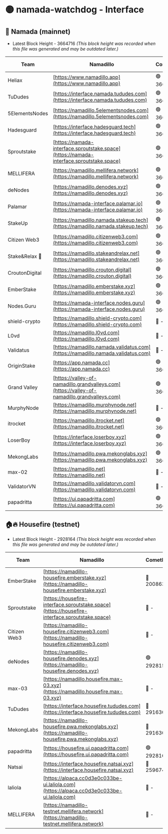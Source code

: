 # 🟡 namada-watchdog - Interface

## 🚀 Namada (mainnet)
- Latest Block Height - 3664716 *(This block height was recorded when this file was generated and may be outdated later.)*

| Team | Namadillo | CometBFT | Indexer | MASP Indexer |
|-|-|-|-|-|
| Heliax | [https://www.namadillo.app](https://www.namadillo.app) | 🟢 3664695 | 🟢 3664695 | 🟢 3664695 |
| TuDudes | [https://interface.namada.tududes.com](https://interface.namada.tududes.com) | 🟢 3664696 | 🟢 3664695 | 🟢 3664696 |
| 5ElementsNodes | [https://namadillo.5elementsnodes.com](https://namadillo.5elementsnodes.com) | 🟢 3664696 | 🟢 3664696 | 🟢 3664695 |
| Hadesguard | [https://interface.hadesguard.tech](https://interface.hadesguard.tech) | 🟢 3664696 | 🟢 3664696 | 🟢 3664696 |
| Sproutstake | [https://namada-interface.sproutstake.space](https://namada-interface.sproutstake.space) | 🟢 3664697 | 🟢 3664697 | 🟢 3664696 |
| MELLIFERA | [https://namadillo.mellifera.network](https://namadillo.mellifera.network) | 🟢 3664698 | 🟢 3664697 | 🟢 3664697 |
| deNodes | [https://namadillo.denodes.xyz](https://namadillo.denodes.xyz) | 🟢 3664698 | 🟢 3664698 | 🟢 3664698 |
| Palamar | [https://namada-interface.palamar.io](https://namada-interface.palamar.io) | 🟢 3664699 | 🟢 3664699 | 🟢 3664699 |
| StakeUp | [https://namadillo.namada.stakeup.tech](https://namadillo.namada.stakeup.tech) | 🟢 3664699 | 🟢 3664699 | 🟢 3664699 |
| Citizen Web3 | [https://namadillo.citizenweb3.com](https://namadillo.citizenweb3.com) | 🟢 3664700 | 🟢 3664700 | 🟢 3664700 |
| Stake&Relax 🦥 | [https://namadillo.stakeandrelax.net](https://namadillo.stakeandrelax.net) | 🟢 3664700 | 🟢 3664700 | 🟢 3664701 |
| CroutonDigital | [https://namadillo.crouton.digital](https://namadillo.crouton.digital) | 🟢 3664701 | 🟢 3664701 | 🟢 3664701 |
| EmberStake | [https://namadillo.emberstake.xyz](https://namadillo.emberstake.xyz) | 🟢 3664702 | 🟢 3664701 | 🟢 3664701 |
| Nodes.Guru | [https://namada-interface.nodes.guru](https://namada-interface.nodes.guru) | 🟢 3664702 | 🟢 3664702 | 🟢 3664702 |
| shield-crypto | [https://namadillo.shield-crypto.com](https://namadillo.shield-crypto.com) | 🔴 - | 🔴 - | 🔴 - |
| L0vd | [https://namadillo.l0vd.com](https://namadillo.l0vd.com) | 🔴 - | 🔴 - | 🔴 - |
| Validatus | [https://namadillo.namada.validatus.com](https://namadillo.namada.validatus.com) | 🔴 - | 🔴 - | 🔴 - |
| OriginStake | [https://app.namada.cc](https://app.namada.cc) | 🟢 3664708 | 🟢 3664708 | 🟢 3664708 |
| Grand Valley | [https://valley-of-namadillo.grandvalleys.com](https://valley-of-namadillo.grandvalleys.com) | 🟢 3664708 | 🟢 3664708 | 🟢 3664708 |
| MurphyNode | [https://namadillo.murphynode.net](https://namadillo.murphynode.net) | 🔴 - | 🔴 - | 🔴 - |
| itrocket | [https://namadillo.itrocket.net](https://namadillo.itrocket.net) | 🟢 3664711 | 🟢 3664711 | 🟢 3664711 |
| LoserBoy | [https://interface.loserboy.xyz](https://interface.loserboy.xyz) | 🟢 3664711 | 🟢 3664711 | 🟢 3664711 |
| MekongLabs | [https://namadillo.pwa.mekonglabs.xyz](https://namadillo.pwa.mekonglabs.xyz) | 🟢 3664712 | 🟢 3664712 | 🟢 3664712 |
| max-02 | [https://namadillo.net](https://namadillo.net) | 🔴 - | 🔴 - | 🔴 - |
| ValidatorVN | [https://namadillo.validatorvn.com](https://namadillo.validatorvn.com) | 🔴 - | 🔴 - | 🔴 - |
| papadritta | [https://ui.papadritta.com](https://ui.papadritta.com) | 🟢 3664716 | 🔴 3663287 | 🔴 3663286 |

## 🏠🔥 Housefire (testnet)
- Latest Block Height - 2928164 *(This block height was recorded when this file was generated and may be outdated later.)*

| Team | Namadillo | CometBFT | Indexer | MASP Indexer |
|-|-|-|-|-|
| EmberStake | [https://namadillo-housefire.emberstake.xyz](https://namadillo-housefire.emberstake.xyz) | 🔴 2008636 | 🔴 - | 🔴 - |
| Sproutstake | [https://housefire-interface.sproutstake.space](https://housefire-interface.sproutstake.space) | 🔴 - | 🔴 - | 🔴 - |
| Citizen Web3 | [https://namadillo-housefire.citizenweb3.com](https://namadillo-housefire.citizenweb3.com) | 🔴 - | 🔴 - | 🔴 - |
| deNodes | [https://namadillo-housefire.denodes.xyz](https://namadillo-housefire.denodes.xyz) | 🟢 2928154 | 🟢 2928154 | 🟢 2928154 |
| max-03 | [https://namadillo.housefire.max-03.xyz](https://namadillo.housefire.max-03.xyz) | 🔴 - | 🔴 - | 🔴 - |
| TuDudes | [https://interface.housefire.tududes.com](https://interface.housefire.tududes.com) | 🔴 2916306 | 🔴 2916306 | 🔴 2916306 |
| MekongLabs | [https://namadillo-housefire.pwa.mekonglabs.xyz](https://namadillo-housefire.pwa.mekonglabs.xyz) | 🔴 2916306 | 🔴 2916306 | 🔴 2916306 |
| papadritta | [https://housefire.ui.papadritta.com](https://housefire.ui.papadritta.com) | 🟢 2928164 | 🟢 2928164 | 🟢 2928164 |
| Natsai | [https://interface.housefire.natsai.xyz](https://interface.housefire.natsai.xyz) | 🔴 2596741 | 🔴 2596741 | 🔴 2596741 |
| laliola | [https://alpaca.cc0d3e0c033be-ui.laliola.com](https://alpaca.cc0d3e0c033be-ui.laliola.com) | 🔴 - | 🔴 - | 🔴 - |
| MELLIFERA | [https://namadillo-testnet.mellifera.network](https://namadillo-testnet.mellifera.network) | 🔴 - | 🔴 2778001 | 🔴 2607259 |

